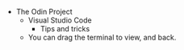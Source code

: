 - The Odin Project
	- Visual Studio Code
		- Tips and tricks
	- You can drag the terminal to view, and back.